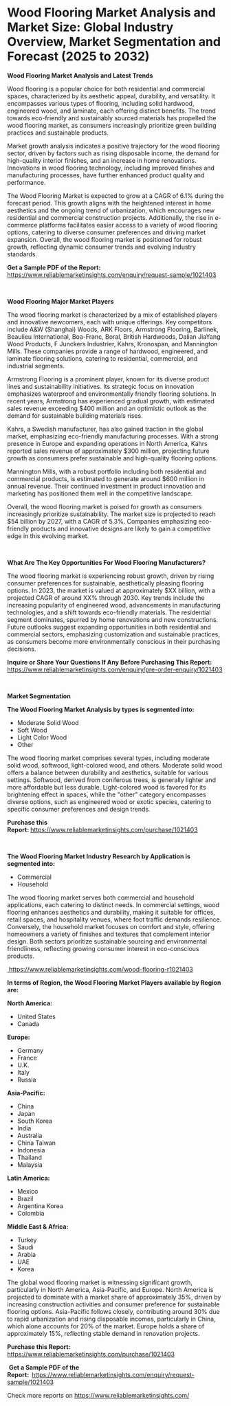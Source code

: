 <p><h1>Wood Flooring Market Analysis and Market Size: Global Industry Overview, Market Segmentation and Forecast (2025 to 2032)</h1></p><p><strong>Wood Flooring Market Analysis and Latest Trends</strong></p>
<p><p>Wood flooring is a popular choice for both residential and commercial spaces, characterized by its aesthetic appeal, durability, and versatility. It encompasses various types of flooring, including solid hardwood, engineered wood, and laminate, each offering distinct benefits. The trend towards eco-friendly and sustainably sourced materials has propelled the wood flooring market, as consumers increasingly prioritize green building practices and sustainable products.</p><p>Market growth analysis indicates a positive trajectory for the wood flooring sector, driven by factors such as rising disposable income, the demand for high-quality interior finishes, and an increase in home renovations. Innovations in wood flooring technology, including improved finishes and manufacturing processes, have further enhanced product quality and performance.</p><p>The Wood Flooring Market is expected to grow at a CAGR of 6.1% during the forecast period. This growth aligns with the heightened interest in home aesthetics and the ongoing trend of urbanization, which encourages new residential and commercial construction projects. Additionally, the rise in e-commerce platforms facilitates easier access to a variety of wood flooring options, catering to diverse consumer preferences and driving market expansion. Overall, the wood flooring market is positioned for robust growth, reflecting dynamic consumer trends and evolving industry standards.</p></p>
<p><strong>Get a Sample PDF of the Report:&nbsp;</strong> <a href="https://www.reliablemarketinsights.com/enquiry/request-sample/1021403?utm_campaign=2240&utm_medium=2&utm_source=Github&utm_content=ia&utm_term=04042025&utm_id=wood-flooring">https://www.reliablemarketinsights.com/enquiry/request-sample/1021403</a></p>
<p>&nbsp;</p>
<p><strong>Wood Flooring Major Market Players</strong></p>
<p><p>The wood flooring market is characterized by a mix of established players and innovative newcomers, each with unique offerings. Key competitors include A&W (Shanghai) Woods, ARK Floors, Armstrong Flooring, Barlinek, Beaulieu International, Boa-Franc, Boral, British Hardwoods, Dalian JiaYang Wood Products, F Junckers Industrier, Kahrs, Kronospan, and Mannington Mills. These companies provide a range of hardwood, engineered, and laminate flooring solutions, catering to residential, commercial, and industrial segments.</p><p>Armstrong Flooring is a prominent player, known for its diverse product lines and sustainability initiatives. Its strategic focus on innovation emphasizes waterproof and environmentally friendly flooring solutions. In recent years, Armstrong has experienced gradual growth, with estimated sales revenue exceeding $400 million and an optimistic outlook as the demand for sustainable building materials rises.</p><p>Kahrs, a Swedish manufacturer, has also gained traction in the global market, emphasizing eco-friendly manufacturing processes. With a strong presence in Europe and expanding operations in North America, Kahrs reported sales revenue of approximately $300 million, projecting future growth as consumers prefer sustainable and high-quality flooring options.</p><p>Mannington Mills, with a robust portfolio including both residential and commercial products, is estimated to generate around $600 million in annual revenue. Their continued investment in product innovation and marketing has positioned them well in the competitive landscape.</p><p>Overall, the wood flooring market is poised for growth as consumers increasingly prioritize sustainability. The market size is projected to reach $54 billion by 2027, with a CAGR of 5.3%. Companies emphasizing eco-friendly products and innovative designs are likely to gain a competitive edge in this evolving market.</p></p>
<p>&nbsp;</p>
<p><strong>What Are The Key Opportunities For Wood Flooring Manufacturers?</strong></p>
<p><p>The wood flooring market is experiencing robust growth, driven by rising consumer preferences for sustainable, aesthetically pleasing flooring options. In 2023, the market is valued at approximately $XX billion, with a projected CAGR of around XX% through 2030. Key trends include the increasing popularity of engineered wood, advancements in manufacturing technologies, and a shift towards eco-friendly materials. The residential segment dominates, spurred by home renovations and new constructions. Future outlooks suggest expanding opportunities in both residential and commercial sectors, emphasizing customization and sustainable practices, as consumers become more environmentally conscious in their purchasing decisions.</p></p>
<p><strong>Inquire or Share Your Questions If Any Before Purchasing This Report:</strong> <a href="https://www.reliablemarketinsights.com/enquiry/pre-order-enquiry/1021403?utm_campaign=2240&utm_medium=2&utm_source=Github&utm_content=ia&utm_term=04042025&utm_id=wood-flooring">https://www.reliablemarketinsights.com/enquiry/pre-order-enquiry/1021403</a></p>
<p>&nbsp;</p>
<p><strong>Market Segmentation</strong></p>
<p><strong>The Wood Flooring Market Analysis by types is segmented into:</strong></p>
<p><ul><li>Moderate Solid Wood</li><li>Soft Wood</li><li>Light Color Wood</li><li>Other</li></ul></p>
<p><p>The wood flooring market comprises several types, including moderate solid wood, softwood, light-colored wood, and others. Moderate solid wood offers a balance between durability and aesthetics, suitable for various settings. Softwood, derived from coniferous trees, is generally lighter and more affordable but less durable. Light-colored wood is favored for its brightening effect in spaces, while the "other" category encompasses diverse options, such as engineered wood or exotic species, catering to specific consumer preferences and design trends.</p></p>
<p><strong>Purchase this Report:&nbsp;</strong><a href="https://www.reliablemarketinsights.com/purchase/1021403?utm_campaign=2240&utm_medium=2&utm_source=Github&utm_content=ia&utm_term=04042025&utm_id=wood-flooring">https://www.reliablemarketinsights.com/purchase/1021403</a></p>
<p>&nbsp;</p>
<p><strong>The Wood Flooring Market Industry Research by Application is segmented into:</strong></p>
<p><ul><li>Commercial</li><li>Household</li></ul></p>
<p><p>The wood flooring market serves both commercial and household applications, each catering to distinct needs. In commercial settings, wood flooring enhances aesthetics and durability, making it suitable for offices, retail spaces, and hospitality venues, where foot traffic demands resilience. Conversely, the household market focuses on comfort and style, offering homeowners a variety of finishes and textures that complement interior design. Both sectors prioritize sustainable sourcing and environmental friendliness, reflecting growing consumer interest in eco-conscious products.</p></p>
<p><a href="https://www.reliablemarketinsights.com/wood-flooring-r1021403?utm_campaign=2240&utm_medium=2&utm_source=Github&utm_content=ia&utm_term=04042025&utm_id=wood-flooring">&nbsp;https://www.reliablemarketinsights.com/wood-flooring-r1021403</a></p>
<p><strong>In terms of Region, the Wood Flooring Market Players available by Region are:</strong></p>
<p>
    <p> <strong> North America: </strong>
        <ul>
            <li>United States</li>
            <li>Canada</li>
        </ul>
        </p> 
    <p> <strong> Europe: </strong>
        <ul>
            <li>Germany</li>
            <li>France</li>
            <li>U.K.</li>
            <li>Italy</li>
            <li>Russia</li>
        </ul>
        </p> 
    <p> <strong> Asia-Pacific: </strong>
        <ul>
            <li>China</li>
            <li>Japan</li>
            <li>South Korea</li>
            <li>India</li>
            <li>Australia</li>
            <li>China Taiwan</li>
            <li>Indonesia</li>
            <li>Thailand</li>
            <li>Malaysia</li>
        </ul>
        </p> 
    <p> <strong> Latin America: </strong>
        <ul>
            <li>Mexico</li>
            <li>Brazil</li>
            <li>Argentina Korea</li>
            <li>Colombia</li>
        </ul>
        </p> 
    <p> <strong> Middle East & Africa: </strong>
        <ul>
            <li>Turkey</li>
            <li>Saudi</li>
            <li>Arabia</li>
            <li>UAE</li>
            <li>Korea</li>
        </ul>
    </p>
    </p>
<p><p>The global wood flooring market is witnessing significant growth, particularly in North America, Asia-Pacific, and Europe. North America is projected to dominate with a market share of approximately 35%, driven by increasing construction activities and consumer preference for sustainable flooring options. Asia-Pacific follows closely, contributing around 30% due to rapid urbanization and rising disposable incomes, particularly in China, which alone accounts for 20% of the market. Europe holds a share of approximately 15%, reflecting stable demand in renovation projects.</p></p>
<p><strong>Purchase this Report: </strong><a href="https://www.reliablemarketinsights.com/purchase/1021403?utm_campaign=2240&utm_medium=2&utm_source=Github&utm_content=ia&utm_term=04042025&utm_id=wood-flooring">https://www.reliablemarketinsights.com/purchase/1021403</a></p>
<p>&nbsp;<strong>Get a Sample PDF of the Report:&nbsp;&nbsp;</strong><a href="https://www.reliablemarketinsights.com/enquiry/request-sample/1021403?utm_campaign=2240&utm_medium=2&utm_source=Github&utm_content=ia&utm_term=04042025&utm_id=wood-flooring">https://www.reliablemarketinsights.com/enquiry/request-sample/1021403</a></p>
<p><strong></strong></p>
<p>Check more reports on <a href="https://www.reliablemarketinsights.com/?utm_campaign=2240&utm_medium=2&utm_source=Github&utm_content=ia&utm_term=04042025&utm_id=wood-flooring">https://www.reliablemarketinsights.com/</a></p>